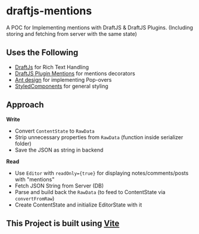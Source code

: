 # draftjs-mentions
A POC for Implementing mentions with DraftJS &amp; DraftJS Plugins. (Including storing and fetching from server with the same state)

## Uses the Following
- [DraftJs](https://draftjs.org/) for Rich Text Handling
- [DraftJS Plugin Mentions](https://www.draft-js-plugins.com/plugin/mention) for mentions decorators
- [Ant design](https://ant.design/components/popover) for implementing Pop-overs
- [StyledComponents](https://styled-components.com/) for general styling

## Approach

**Write**
- Convert `ContentState` to `RawData`
- Strip unnecessary properties from `RawData` (function inside serializer folder)
- Save the JSON as string in backend

**Read**
- Use `Editor` with `readOnly={true}` for displaying notes/comments/posts with "mentions"
- Fetch JSON String from Server (DB)
- Parse and build back the `RawData` (to feed to ContentState via `convertFromRaw`)
- Create ContentState and initialize EditorState with it


## This Project is built using [Vite](https://vitejs.dev/)
